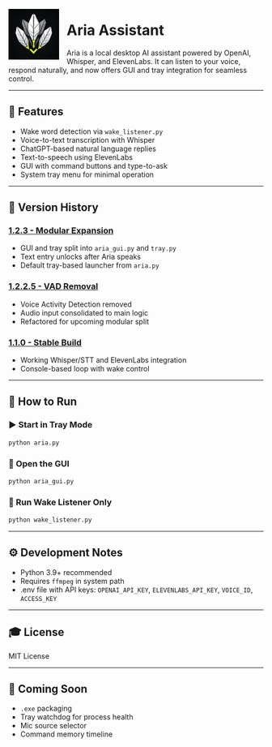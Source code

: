 <p align="left">
  <img src="./assets/icon.jpg" alt="Aria Icon" width="100" style="float: left; margin-right: 15px;"/>
</p>

# Aria Assistant

Aria is a local desktop AI assistant powered by OpenAI, Whisper, and ElevenLabs. It can listen to your voice, respond naturally, and now offers GUI and tray integration for seamless control.

---

## 🌟 Features
- Wake word detection via `wake_listener.py`
- Voice-to-text transcription with Whisper
- ChatGPT-based natural language replies
- Text-to-speech using ElevenLabs
- GUI with command buttons and type-to-ask
- System tray menu for minimal operation

---

## 🔄 Version History

### [1.2.3 - Modular Expansion](./CHANGELOG.md)
- GUI and tray split into `aria_gui.py` and `tray.py`
- Text entry unlocks after Aria speaks
- Default tray-based launcher from `aria.py`

### [1.2.2.5 - VAD Removal](./archive/aria-1.2.2.5.py)
- Voice Activity Detection removed
- Audio input consolidated to main logic
- Refactored for upcoming modular split

### [1.1.0 - Stable Build](./archive/aria-1.1.0.py)
- Working Whisper/STT and ElevenLabs integration
- Console-based loop with wake control

---

## 🚧 How to Run

### ▶️ Start in Tray Mode
```bash
python aria.py
```

### 💬 Open the GUI
```bash
python aria_gui.py
```

### 🔕 Run Wake Listener Only
```bash
python wake_listener.py
```

---

## ⚙️ Development Notes
- Python 3.9+ recommended
- Requires `ffmpeg` in system path
- .env file with API keys: `OPENAI_API_KEY`, `ELEVENLABS_API_KEY`, `VOICE_ID`, `ACCESS_KEY`

---

## 🎓 License
MIT License

---

## 🚀 Coming Soon
- `.exe` packaging
- Tray watchdog for process health
- Mic source selector
- Command memory timeline
